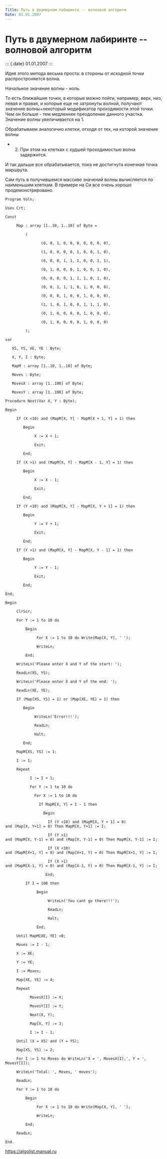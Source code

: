 ```yaml
---
Title: Путь в двумерном лабиринте -- волновой алгоритм
Date: 01.01.2007
---
```



Путь в двумерном лабиринте -- волновой алгоритм
===============================================

::: {.date}
01.01.2007
:::

Идея этого метода весьма проста: в стороны от исходной точки
распростроняется волна.

Начальное значение волны - ноль.

То есть ближайшие точки, в которые можно пойти, например, верх, низ,
левая и правая, и которые еще не затронуты волной, получают значение
волны+некоторый модификатор проходимости этой точки. Чем он больше - тем
медленнее преодоление данного участка. Значение волны увеличивается на
1.

Обрабатываем аналогично клетки, отходя от тех, на которой значение волны
- 2. При этом на клетках с худшей проходимостью волна задержится.

И так дальше все обрабатывается, пока не достигнута конечная точка
маршрута.

Сам путь в получившемся массиве значений волны вычисляется по наименьшим
клеткам. В примере на Си все очень хорошо продемонстрировано.

    Program Voln;
     
    Uses Crt;
     
    Const
     
         Map : array [1..10, 1..10] of Byte =
     
             (
     
                    (0, 0, 1, 0, 0, 0, 0, 0, 0, 0),
     
                    (1, 0, 0, 0, 0, 1, 0, 0, 1, 0),
     
                    (0, 0, 0, 1, 1, 1, 0, 0, 1, 1),
     
                    (0, 1, 0, 0, 0, 1, 0, 0, 1, 0),
     
                    (0, 0, 0, 0, 1, 1, 1, 0, 1, 0),
     
                    (0, 0, 1, 1, 1, 0, 1, 0, 0, 0),
     
                    (0, 0, 0, 1, 0, 0, 1, 0, 0, 0),
     
                    (1, 1, 0, 1, 0, 0, 1, 1, 1, 0),
     
                    (0, 1, 0, 0, 0, 0, 1, 0, 0, 0),
     
                    (0, 1, 0, 0, 0, 0, 1, 0, 0, 0)
     
             );
     
    var
     
       XS, YS, XE, YE : Byte;
     
       X, Y, I : Byte;
     
       MapM : array [1..10, 1..10] of Byte;
     
       Moves : Byte;
     
       MovesX : array [1..100] of Byte;
     
       MovesY : array [1..100] of Byte;
     
    Procedure Next(Var X, Y : Byte);
     
    Begin
     
         If (X <10) and (MapM[X, Y] - MapM[X + 1, Y] = 1) then
     
            Begin
     
                 X := X + 1;
     
                 Exit;
     
            End;
     
         If (X >1) and (MapM[X, Y] - MapM[X - 1, Y] = 1) then
     
            Begin
     
                 X := X - 1;
     
                 Exit;
     
            End;
     
         If (Y <10) and (MapM[X, Y] - MapM[X, Y + 1] = 1) then
     
            Begin
     
                 Y := Y + 1;
     
                 Exit;
     
            End;
     
         If (Y >1) and (MapM[X, Y] - MapM[X, Y - 1] = 1) then
     
            Begin
     
                 Y := Y - 1;
     
                 Exit;
     
            End;
     
    End;
     
    Begin
     
         ClrScr;
     
         For Y := 1 to 10 do
     
             Begin
     
                  For X := 1 to 10 do Write(Map[X, Y], ' ');
     
                  WriteLn;
     
             End;
     
         WriteLn('Please enter X and Y of the start: ');
     
         ReadLn(XS, YS);
     
         WriteLn('Please enter X and Y of the end: ');
     
         ReadLn(XE, YE);
     
         If (Map[XS, YS] = 1) or (Map[XE, YE] = 1) then
     
            Begin
     
                 WriteLn('Error!!!');
     
                 ReadLn;
     
                 Halt;
     
            End;
     
         MapM[XS, YS] := 1;
     
         I := 1;
     
         Repeat
     
               I := I + 1;
     
               For Y := 1 to 10 do
     
                 For X := 1 to 10 do
     
                   If MapM[X, Y] = I - 1 then
     
                     Begin
     
                       If (Y <10) and (MapM[X, Y + 1] = 0) 
    and (Map[X, Y+1] = 0) Then MapM[X, Y+1] := I;
     
                       If (Y >1) 
    and (MapM[X, Y-1] = 0) and (Map[X, Y-1] = 0) Then MapM[X, Y-1] := I;
     
                       If (X <10) 
    and (MapM[X+1, Y] = 0) and (Map[X+1, Y] = 0) Then MapM[X+1, Y] := I;
     
                       If (X >1) 
    and (MapM[X-1, Y] = 0) and (Map[X-1, Y] = 0) Then MapM[X-1, Y] := I;
     
                      End;
     
             If I = 100 then
     
                  Begin
     
                       WriteLn('You cant go there!!!');
     
                       ReadLn;
     
                       Halt;
     
                  End;
     
         Until MapM[XE, YE] >0;
     
         Moves := I - 1;
     
         X := XE;
     
         Y := YE;
     
         I := Moves;
     
         Map[XE, YE] := 4;
     
         Repeat
     
               MovesX[I] := X;
     
               MovesY[I] := Y;
     
               Next(X, Y);
     
               Map[X, Y] := 3;
     
               I := I - 1;
     
         Until (X = XS) and (Y = YS);
     
         Map[XS, YS] := 2;
     
         For I := 1 to Moves do WriteLn('X = ', MovesX[I],', Y = ', MovesY[I]);
     
         WriteLn('Total: ', Moves, ' moves');
     
         ReadLn;
     
         For Y := 1 to 10 do
     
             Begin
     
                  For X := 1 to 10 do Write(Map[X, Y], ' ');
     
                  WriteLn;
     
             End;
     
         ReadLn;
     
    End.

<https://algolist.manual.ru>

